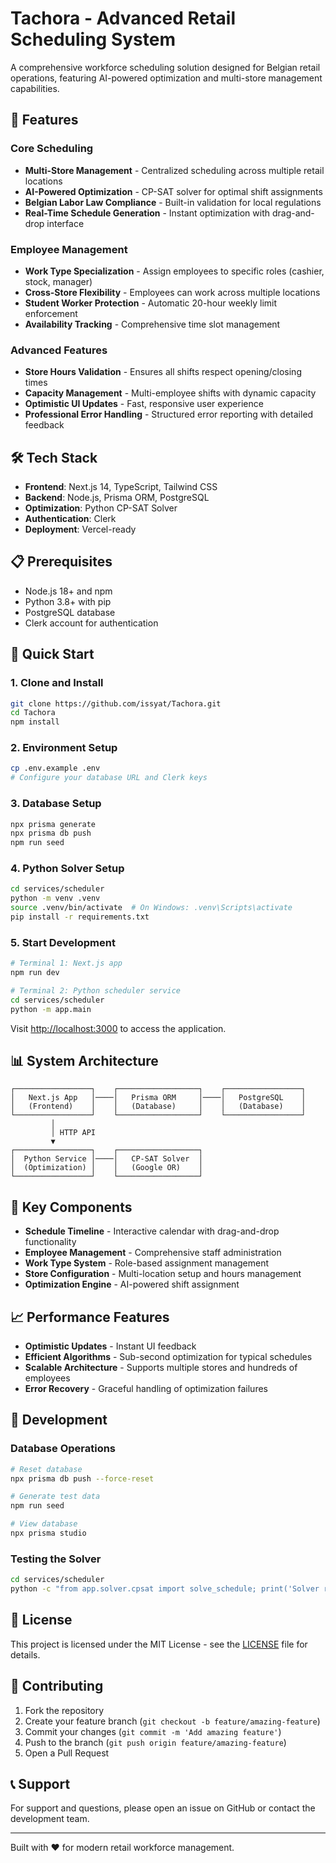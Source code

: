 # Tachora - Advanced Retail Scheduling System

A comprehensive workforce scheduling solution designed for Belgian retail operations, featuring AI-powered optimization and multi-store management capabilities.

## 🚀 Features

### Core Scheduling
- **Multi-Store Management** - Centralized scheduling across multiple retail locations
- **AI-Powered Optimization** - CP-SAT solver for optimal shift assignments
- **Belgian Labor Law Compliance** - Built-in validation for local regulations
- **Real-Time Schedule Generation** - Instant optimization with drag-and-drop interface

### Employee Management
- **Work Type Specialization** - Assign employees to specific roles (cashier, stock, manager)
- **Cross-Store Flexibility** - Employees can work across multiple locations
- **Student Worker Protection** - Automatic 20-hour weekly limit enforcement
- **Availability Tracking** - Comprehensive time slot management

### Advanced Features
- **Store Hours Validation** - Ensures all shifts respect opening/closing times
- **Capacity Management** - Multi-employee shifts with dynamic capacity
- **Optimistic UI Updates** - Fast, responsive user experience
- **Professional Error Handling** - Structured error reporting with detailed feedback

## 🛠 Tech Stack

- **Frontend**: Next.js 14, TypeScript, Tailwind CSS
- **Backend**: Node.js, Prisma ORM, PostgreSQL
- **Optimization**: Python CP-SAT Solver
- **Authentication**: Clerk
- **Deployment**: Vercel-ready

## 📋 Prerequisites

- Node.js 18+ and npm
- Python 3.8+ with pip
- PostgreSQL database
- Clerk account for authentication

## 🚀 Quick Start

### 1. Clone and Install
```bash
git clone https://github.com/issyat/Tachora.git
cd Tachora
npm install
```

### 2. Environment Setup
```bash
cp .env.example .env
# Configure your database URL and Clerk keys
```

### 3. Database Setup
```bash
npx prisma generate
npx prisma db push
npm run seed
```

### 4. Python Solver Setup
```bash
cd services/scheduler
python -m venv .venv
source .venv/bin/activate  # On Windows: .venv\Scripts\activate
pip install -r requirements.txt
```

### 5. Start Development
```bash
# Terminal 1: Next.js app
npm run dev

# Terminal 2: Python scheduler service
cd services/scheduler
python -m app.main
```

Visit [http://localhost:3000](http://localhost:3000) to access the application.

## 📊 System Architecture

```
┌─────────────────┐    ┌──────────────────┐    ┌─────────────────┐
│   Next.js App   │────│   Prisma ORM     │────│   PostgreSQL    │
│   (Frontend)    │    │   (Database)     │    │   (Database)    │
└─────────────────┘    └──────────────────┘    └─────────────────┘
         │
         │ HTTP API
         ▼
┌─────────────────┐    ┌──────────────────┐
│  Python Service │────│   CP-SAT Solver  │
│  (Optimization) │    │   (Google OR)    │
└─────────────────┘    └──────────────────┘
```

## 🎯 Key Components

- **Schedule Timeline** - Interactive calendar with drag-and-drop functionality
- **Employee Management** - Comprehensive staff administration
- **Work Type System** - Role-based assignment management
- **Store Configuration** - Multi-location setup and hours management
- **Optimization Engine** - AI-powered shift assignment

## 📈 Performance Features

- **Optimistic Updates** - Instant UI feedback
- **Efficient Algorithms** - Sub-second optimization for typical schedules
- **Scalable Architecture** - Supports multiple stores and hundreds of employees
- **Error Recovery** - Graceful handling of optimization failures

## 🔧 Development

### Database Operations
```bash
# Reset database
npx prisma db push --force-reset

# Generate test data
npm run seed

# View database
npx prisma studio
```

### Testing the Solver
```bash
cd services/scheduler
python -c "from app.solver.cpsat import solve_schedule; print('Solver ready!')"
```

## 📝 License

This project is licensed under the MIT License - see the [LICENSE](LICENSE) file for details.

## 🤝 Contributing

1. Fork the repository
2. Create your feature branch (`git checkout -b feature/amazing-feature`)
3. Commit your changes (`git commit -m 'Add amazing feature'`)
4. Push to the branch (`git push origin feature/amazing-feature`)
5. Open a Pull Request

## 📞 Support

For support and questions, please open an issue on GitHub or contact the development team.

---

Built with ❤️ for modern retail workforce management.
